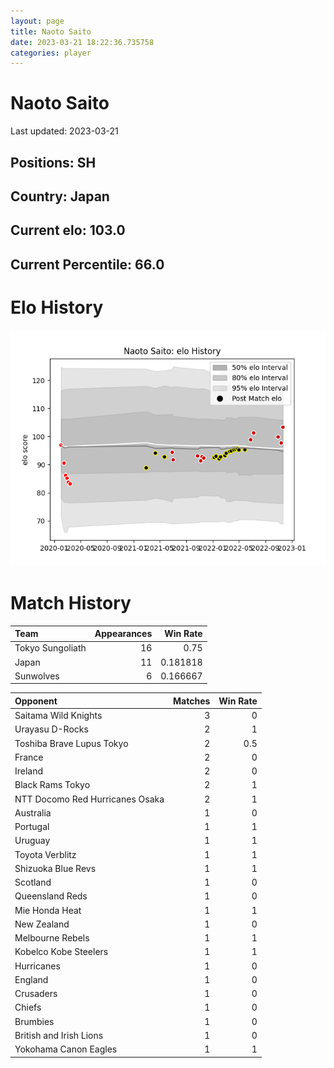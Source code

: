 ```yaml
---  
layout: page  
title: Naoto Saito  
date: 2023-03-21 18:22:36.735758  
categories: player  
---
```

# Naoto Saito


Last updated: 2023-03-21
## Positions: SH

## Country: Japan

## Current elo: 103.0

## Current Percentile: 66.0

# Elo History


![elo history](history_NaotoSaito.png)
# Match History


| Team             |   Appearances |   Win Rate |
|:-----------------|--------------:|-----------:|
| Tokyo Sungoliath |            16 |   0.75     |
| Japan            |            11 |   0.181818 |
| Sunwolves        |             6 |   0.166667 |

| Opponent                        |   Matches |   Win Rate |
|:--------------------------------|----------:|-----------:|
| Saitama Wild Knights            |         3 |        0   |
| Urayasu D-Rocks                 |         2 |        1   |
| Toshiba Brave Lupus Tokyo       |         2 |        0.5 |
| France                          |         2 |        0   |
| Ireland                         |         2 |        0   |
| Black Rams Tokyo                |         2 |        1   |
| NTT Docomo Red Hurricanes Osaka |         2 |        1   |
| Australia                       |         1 |        0   |
| Portugal                        |         1 |        1   |
| Uruguay                         |         1 |        1   |
| Toyota Verblitz                 |         1 |        1   |
| Shizuoka Blue Revs              |         1 |        1   |
| Scotland                        |         1 |        0   |
| Queensland Reds                 |         1 |        0   |
| Mie Honda Heat                  |         1 |        1   |
| New Zealand                     |         1 |        0   |
| Melbourne Rebels                |         1 |        1   |
| Kobelco Kobe Steelers           |         1 |        1   |
| Hurricanes                      |         1 |        0   |
| England                         |         1 |        0   |
| Crusaders                       |         1 |        0   |
| Chiefs                          |         1 |        0   |
| Brumbies                        |         1 |        0   |
| British and Irish Lions         |         1 |        0   |
| Yokohama Canon Eagles           |         1 |        1   |